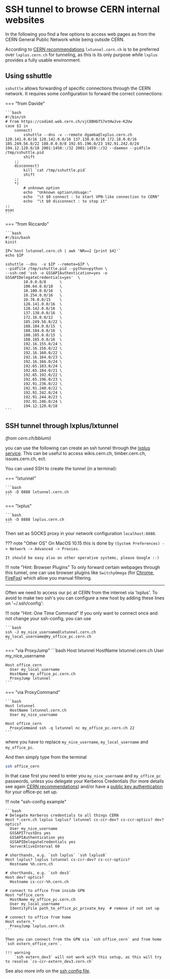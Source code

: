 # SSH tunnel to browse CERN internal websites


In the following you find a few options to access web pages as from the CERN General Public Network while being outside CERN.

According to [CERN recommendations](https://security.web.cern.ch/recommendations/en/ssh_tunneling.shtml) `lxtunnel.cern.ch`
is to be preferred over `lxplus.cern.ch` for tunneling, as this is its only purpose while `lxplus` provides a fully usable
environment.

## Using sshuttle

`sshuttle` allows forwarding of specific connections through the CERN network. It requires some configuration to forward the correct connections:

=== "from Davide"

    ```bash
    #!/bin/sh
    # From https://codimd.web.cern.ch/vjC8BHbTS7etHwJve-K2Uw
    case $1 in
        connect)
            sshuttle --dns -v --remote dgamba@lxplus.cern.ch 128.141.0.0/16 128.142.0.0/16 137.138.0.0/16 172.18.0.0/16 185.249.56.0/22 188.0.0.0/8 192.65.196.0/23 192.91.242.0/24 194.12.128.0/18 2001:1458::/32 2001:1459::/32 --daemon --pidfile /tmp/sshuttle.pid
            shift
        ;;
        disconnect)
            kill `cat /tmp/sshuttle.pid`
            shift
        ;;
        *)
            # unknown option
            echo  "Unknown option\nUsage:"
            echo  "\t $0 connect : to start VPN-like connection to CERN"
            echo  "\t $0 disconnect : to stop it"
    ;;
    esac
    ```

=== "from Riccardo"

    ```bash
    #!/bin/bash
    kinit

    IP=`host lxtunnel.cern.ch | awk 'NR==2 {print $4}'`
    echo $IP

    sshuttle --dns  -x $IP --remote=$IP \
    --pidfile /tmp/sshuttle.pid --python=python \
    --ssh-cmd 'ssh -o GSSAPIAuthentication=yes -o GSSAPIDelegateCredentials=yes'  \
            10.0.0.0/8      \
            100.64.0.0/10   \
            10.100.0.0/16   \
            10.254.0.0/16   \
            10.76.0.0/15    \
            128.141.0.0/16  \
            128.142.0.0/16  \
            137.138.0.0/16  \
            172.16.0.0/12   \
            185.249.56.0/22 \
            188.184.0.0/15  \
            188.184.0.0/16  \
            188.185.0.0/15  \
            188.185.0.0/16  \
            192.16.155.0/24 \
            192.16.156.0/22 \
            192.16.160.0/22 \
            192.16.164.0/23 \
            192.16.166.0/24 \
            192.65.183.0/24 \
            192.65.184.0/21 \
            192.65.192.0/22 \
            192.65.196.0/23 \
            192.91.236.0/22 \
            192.91.240.0/22 \
            192.91.242.0/24 \
            192.91.244.0/23 \
            192.91.246.0/24 \
            194.12.128.0/18
    ```

## SSH tunnel through lxplus/lxtunnel

*(from cern.ch/bblumi)*

you can use the following can create an ssh tunnel through the [lxplus service](https://information-technology.web.cern.ch/services/lxplus-service). 
This can be useful to access wikis.cern.ch, timber.cern.ch, issues.cern.ch, ect.

You can used SSH to create the tunnel (in a terminal):

=== "lxtunnel"

    ```bash
    ssh -D 8888 lxtunnel.cern.ch
    ```

=== "lxplus"

    ```bash
    ssh -D 8888 lxplus.cern.ch
    ```

Then set as SOCKS proxy in your network configuration `localhost:8888`. 

??? note "Other OS"
    On MacOS 10.15 this is done by `(System Preferences) -> Network -> Advanced -> Proxies`.

    It should be easy also on other operative systems, please Google :-)

!!! note "Hint: Browser Plugins"
    To only forward certain webpages through this tunnel, one can use browser plugins like `SwitchyOmega` 
    (for [Chrome](https://chrome.google.com/webstore/detail/proxy-switchyomega/padekgcemlokbadohgkifijomclgjgif?hl=en), [FireFox](https://addons.mozilla.org/en-US/firefox/addon/switchyomega/)) 
    which allow you manual filtering.

---

Often we need to access our pc at CERN from the internet via 'lxplus'. To avoid to make two ssh's you can configure a new host by adding these lines on '~/.ssh/config':

!!! note "Hint: One Time Command"
    If you only want to connect once and not change your ssh-config, you can use
    
    ```bash
    ssh -J my_nice_username@lxtunnel.cern.ch my_local_username@my_office_pc.cern.ch
    ```


=== "via ProxyJump"
    ```bash
    Host lxtunnel
      HostName lxtunnel.cern.ch
      User my_nice_username

    Host office_cern
      User my_local_username
      HostName my_office_pc.cern.ch
      ProxyJump lxtunnel
    ```

=== "via ProxyCommand"

    ```bash
    Host lxtunnel
      HostName lxtunnel.cern.ch
      User my_nice_username

    Host office_cern
      ProxyCommand ssh -q lxtunnel nc my_office_pc.cern.ch 22
    ```

where you have to replace `my_nice_username`, `my_local_username` and `my_office_pc`.

And then simply type from the terminal
```bash
ssh office_cern
```

In that case first you need to enter you `my_nice_username` and `my_office_pc` passwords,
unless you delegate your Kerberos Credentials (for more details see again [CERN recommendations](https://security.web.cern.ch/recommendations/en/ssh_tunneling.shtml))
and/or have a [public key authentication](https://serverpilot.io/docs/how-to-use-ssh-public-key-authentication/) for your office-pc set up.

!!! note "ssh-config example"

    ```bash 
    # Delegate Kerberos credentials to all things CERN
    Host *.cern.ch lxplus lxplus? lxtunnel cs-ccr-dev? cs-ccr-optics? dev? optics?  
      User my_nice_username
      GSSAPITrustDns yes
      GSSAPIAuthentication yes
      GSSAPIDelegateCredentials yes
      ServerAliveInterval 60

    # shorthands, e.g. `ssh lxplus` `ssh lxplus8`
    Host lxplus? lxplus lxtunnel cs-ccr-dev? cs-ccr-optics?
      Hostname %h.cern.ch
    
    # shorthands, e.g. `ssh dev3`
    Host dev? optics?
      Hostname cs-ccr-%h.cern.ch

    # connect to office from inside GPN
    Host *office_cern
      HostName my_office_pc.cern.ch
      User my_local_username
      IdentityFile path_to_office_pc_private_key  # remove if not set up

    # connect to office from home
    Host extern_*
      ProxyJump lxplus.cern.ch
    ```

    Then you can connect from the GPN via `ssh office_cern` and from home `ssh extern_office_cern`.

    !!! warning 
        `ssh extern_dev3` will not work with this setup, as this will try to resolve `cs-ccr-extern_dev3.cern.ch` 

See also more info on the [ssh config file](https://linuxize.com/post/using-the-ssh-config-file/).

